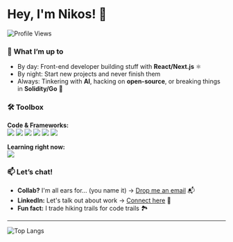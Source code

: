 # Hey, I'm Nikos! 👋  

![Profile Views](https://komarev.com/ghpvc/?username=nikos-chatzatoglou&color=blueviolet)  

### 🔭 **What I’m up to**  
- By day: Front-end developer building stuff with **React/Next.js** ⚛️  
- By night: Start new projects and never finish them  
- Always: Tinkering with **AI**, hacking on **open-source**, or breaking things in **Solidity/Go** 🤖  

### 🛠️ **Toolbox**  
**Code & Frameworks:**  
![](https://img.shields.io/badge/TypeScript-007ACC?style=flat&logo=typescript&logoColor=white)
![](https://img.shields.io/badge/React-61DAFB?style=flat&logo=react&logoColor=black)
![](https://img.shields.io/badge/Next.js-000000?style=flat&logo=nextdotjs&logoColor=white)
![](https://img.shields.io/badge/Express.js-000000?style=flat&logo=express&logoColor=white)
![](https://img.shields.io/badge/Solidity-363636?style=flat&logo=solidity&logoColor=white)
![](https://img.shields.io/badge/Python-3776AB?style=flat&logo=python&logoColor=white)  

**Learning right now:**  
![](https://img.shields.io/badge/Express.js-000000?style=flat&logo=express&logoColor=white)


### 📫 **Let’s chat!**  
- **Collab?** I'm all ears for... (you name it) → [Drop me an email](mailto:nikos.chatzatoglou@example.com) 📬  
- **LinkedIn:** Let's talk out about work → [Connect here](https://www.linkedin.com/in/nikos-chatzatoglou-399360173) 💼  
- **Fun fact:** I trade hiking trails for code trails 🏞️  

---

![Top Langs](https://github-readme-stats.vercel.app/api/top-langs/?username=nikos-chatzatoglou&layout=compact&theme=radical)
